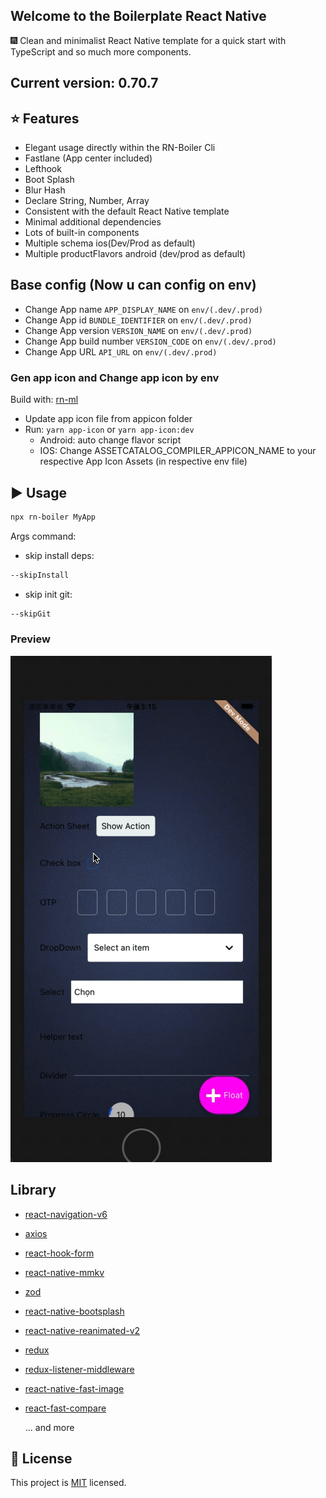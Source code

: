 ## Welcome to the Boilerplate React Native

:fireworks: Clean and minimalist React Native template for a quick start with TypeScript and so much more components.

## Current version: 0.70.7

## :star: Features

- Elegant usage directly within the RN-Boiler Cli
- Fastlane (App center included)
- Lefthook
- Boot Splash
- Blur Hash
- Declare String, Number, Array
- Consistent with the default React Native template
- Minimal additional dependencies
- Lots of built-in components
- Multiple schema ios(Dev/Prod as default)
- Multiple productFlavors android (dev/prod as default)

## Base config (Now u can config on env)

- Change App name ``` APP_DISPLAY_NAME ``` on ``` env/(.dev/.prod) ```
- Change App id ``` BUNDLE_IDENTIFIER ``` on ``` env/(.dev/.prod) ```
- Change App version ``` VERSION_NAME ``` on ``` env/(.dev/.prod) ```
- Change App build number ``` VERSION_CODE ``` on ``` env/(.dev/.prod) ```
- Change App URL ``` API_URL ``` on ``` env/(.dev/.prod) ```

### Gen app icon and Change app icon by env

Build with: [rn-ml](https://github.com/MasonLe2497/cli-tools)

- Update app icon file from appicon folder
- Run: ``` yarn app-icon ``` or ``` yarn app-icon:dev ```
  - Android: auto change flavor script
  - IOS: Change ASSETCATALOG_COMPILER_APPICON_NAME to your respective App Icon Assets (in respective env file)

## :arrow_forward: Usage

```sh
npx rn-boiler MyApp
```

Args command:

- skip install deps:

```sh
--skipInstall
```

- skip init git:

```sh
--skipGit
```

<h3>Preview</h3>
<img src="./preview.gif">

## Library

- [react-navigation-v6](https://reactnavigation.org)
- [axios](https://axios-http.com)
- [react-hook-form](https://www.react-hook-form.com)
- [react-native-mmkv](https://github.com/mrousavy/react-native-mmkv)
- [zod](https://github.com/colinhacks/zod)
- [react-native-bootsplash](https://github.com/zoontek/react-native-bootsplash)
- [react-native-reanimated-v2](https://github.com/software-mansion/react-native-reanimated#readme)
- [redux](http://redux.js.org)
- [redux-listener-middleware](https://redux-toolkit.js.org/api/createListenerMiddleware)
- [react-native-fast-image](https://github.com/DylanVann/react-native-fast-image#readme)
- [react-fast-compare](https://github.com/FormidableLabs/react-fast-compare)

    ... and more

## :bookmark: License

This project is [MIT](LICENSE) licensed.
